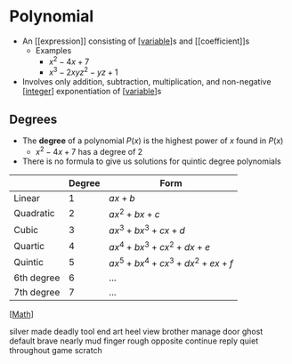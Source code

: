 # Polynomial

- An [[expression]] consisting of [[variable]]s and [[coefficient]]s
  - Examples
    - $x^2 - 4x + 7$
    - $x^3 - 2xyz^2 - yz + 1$
- Involves only addition, subtraction, multiplication, and non-negative [[integer]] exponentiation of [[variable]]s

## Degrees

- The **degree** of a polynomial $P(x)$ is the highest power of $x$ found in $P(x)$
  - $x^2 - 4x + 7$ has a degree of $2$
- There is no formula to give us solutions for quintic degree polynomials

|            | Degree | Form                                 |
| ---------- | ------ | ------------------------------------ |
| Linear     | 1      | $ax + b$                             |
| Quadratic  | 2      | $ax^2 + bx + c$                      |
| Cubic      | 3      | $ax^3 + bx^3 + cx + d$               |
| Quartic    | 4      | $ax^4 + bx^3 + cx^2 + dx + e$        |
| Quintic    | 5      | $ax^5 + bx^4 + cx^3 + dx^2 + ex + f$ |
| 6th degree | 6      | ...                                  |
| 7th degree | 7      | ...                                  |

[[Math]]

[//begin]: # "Autogenerated link references for markdown compatibility"
[variable]: variable "Variable"
[integer]: integer "Integer"
[Math]: math "Math"
[//end]: # "Autogenerated link references"
silver made deadly tool end art heel view brother manage door ghost default brave nearly mud finger rough opposite continue reply quiet throughout game scratch